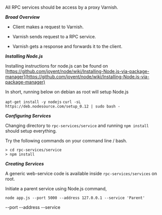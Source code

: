 All RPC services should be access by a proxy Varnish.

***Broad Overview***

* Client makes a request to Varnish.

* Varnish sends request to a RPC service.

* Varnish gets a response and forwards it to the client.


***Installing Node.js***

Installing instructions for node.js can be found on
[https://github.com/joyent/node/wiki/Installing-Node.js-via-package-manager](https://github.com/joyent/node/wiki/Installing-Node.js-via-package-manager)

In short, running below on debian as root will setup Node.js

``apt-get install -y nodejs``
``curl -sL https://deb.nodesource.com/setup_0.12 | sudo bash -``


***Configuring Services***

Changing directory to ``rpc-services/service`` and running ``npm install`` should setup everything.

Try the following commands on your command line / bash.

```
> cd rpc-services/service
> npm install
```

***Creating Services***

A generic web-service code is available inside ``rpc-services/services`` on root.

Initiate a parent service using Node.js command,

``node app.js --port 5000 --address 127.0.0.1 --service 'Parent'``

--port
--address
--service
